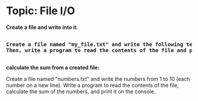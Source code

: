 <h1>Topic: File I/O </h1>

<b><l1>Create a file and write into it.</li></b>
<pre>

<b>Create a file named "my_file.txt" and write the following text into it: "Hello, world!".
Then, write a program to read the contents of the file and print them on the console.</b>

</pre>

<p>
<b>calculate the sum from a created file:</b>

Create a file named "numbers.txt" and write the numbers from 1 to 10 (each number on a new line).
Write a program to read the contents of the file, calculate the sum of the numbers, 
and print it on the console.

</p>
